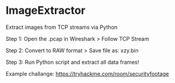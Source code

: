 # ImageExtractor
Extract images from TCP streams via Python

Step 1: Open the .pcap in Wireshark > Follow TCP Stream

Step 2: Convert to RAW format > Save file as: xzy.bin

Step 3: Run Python script and extract all data frames!

Example challange: https://tryhackme.com/room/securityfootage
